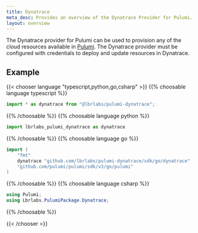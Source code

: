 ```yaml
---
title: Dynatrace
meta_desc: Provides an overview of the Dynatrace Provider for Pulumi.
layout: overview
---
```


The Dynatrace provider for Pulumi can be used to provision any of the cloud resources available in [Pulumi](https://www.dynatrace.com/).
The Dynatrace provider must be configured with credentials to deploy and update resources in Dynatrace.

## Example

{{< chooser language "typescript,python,go,csharp" >}}
{{% choosable language typescript %}}

```typescript
import * as dynatrace from "@lbrlabs/pulumi-dynatrace";
```

{{% /choosable %}}
{{% choosable language python %}}

```python
import lbrlabs_pulumi_dynatrace as dynatrace
```

{{% /choosable %}}
{{% choosable language go %}}

```go
import (
	"fmt"
	dynatrace "github.com/lbrlabs/pulumi-dynatrace/sdk/go/dynatrace"
	"github.com/pulumi/pulumi/sdk/v3/go/pulumi"
)
```

{{% /choosable %}}
{{% choosable language csharp %}}

```csharp
using Pulumi;
using Lbrlabs.PulumiPackage.Dynatrace;

```

{{% /choosable %}}

{{< /chooser >}}
